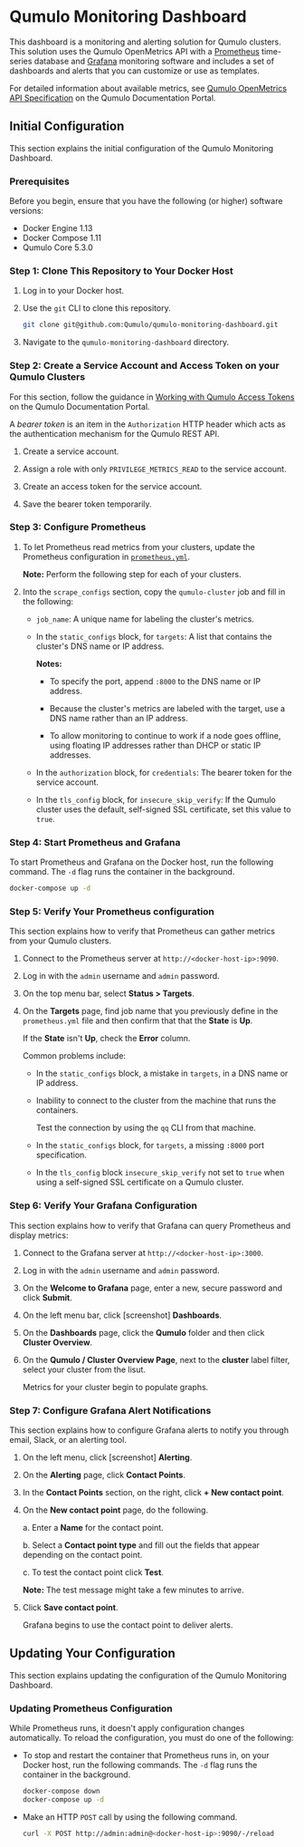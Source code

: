 # Qumulo Monitoring Dashboard
This dashboard is a monitoring and alerting solution for Qumulo clusters. This solution uses the Qumulo OpenMetrics API with a [Prometheus](https://prometheus.io/) time-series database and [Grafana](http://grafana.org/) monitoring software and includes a set of dashboards and alerts that you can customize or use as templates.

For detailed information about available metrics, see
[Qumulo OpenMetrics API Specification](https://docs.qumulo.com/administrator-guide/qumulo-core/openmetrics-api-specification.html) on the Qumulo Documentation Portal.


## Initial Configuration
This section explains the initial configuration of the Qumulo Monitoring Dashboard.

### Prerequisites
Before you begin, ensure that you have the following (or higher) software versions:

* Docker Engine 1.13
* Docker Compose 1.11
* Qumulo Core 5.3.0

### Step 1: Clone This Repository to Your Docker Host

1. Log in to your Docker host.

1. Use the `git` CLI to clone this repository.

   ```bash
   git clone git@github.com:Qumulo/qumulo-monitoring-dashboard.git
   ```

1. Navigate to the `qumulo-monitoring-dashboard` directory.

### Step 2: Create a Service Account and Access Token on your Qumulo Clusters
For this section, follow the guidance in [Working with Qumulo Access Tokens](https://docs.qumulo.com/administrator-guide/qumulo-core/access-tokens.html) on the Qumulo Documentation Portal.

A _bearer token_ is an item in the `Authorization` HTTP header which acts as the authentication mechanism for the Qumulo REST API.

1. Create a service account.

1. Assign a role with only `PRIVILEGE_METRICS_READ` to the service account.

1. Create an access token for the service account.

1. Save the bearer token temporarily.

### Step 3: Configure Prometheus
1. To let Prometheus read metrics from your clusters, update the Prometheus configuration in [`prometheus.yml`](/prometheus/prometheus.yml#L22).

   **Note:** Perform the following step for each of your clusters.

1. Into the `scrape_configs` section, copy the `qumulo-cluster` job and fill in the following:

   * `job_name`: A unique name for labeling the cluster's metrics.

   * In the `static_configs` block, for `targets`: A list that contains the cluster's DNS name or IP address.

     **Notes:**
     
     * To specify the port, append `:8000` to the DNS name or IP address.
    
     * Because the cluster's metrics are labeled with the target, use a DNS name rather than an IP address.
     
     * To allow monitoring to continue to work if a node goes offline, using floating IP addresses rather than DHCP or static IP addresses.

   * In the `authorization` block, for `credentials`: The bearer token for the service account.

   * In the `tls_config` block, for `insecure_skip_verify`: If the Qumulo cluster uses the default, self-signed SSL certificate, set this value to `true`.

### Step 4: Start Prometheus and Grafana
To start Prometheus and Grafana on the Docker host, run the following command. The `-d` flag runs the container in the background.

```bash
docker-compose up -d
```

### Step 5: Verify Your Prometheus configuration
This section explains how to verify that Prometheus can gather metrics from your Qumulo clusters.

1. Connect to the Prometheus server at `http://<docker-host-ip>:9090`.

1. Log in with the `admin` username and `admin` password.

1. On the top menu bar, select **Status > Targets**.

1. On the **Targets** page, find job name that you previously define in the `prometheus.yml` file and then confirm that that the **State** is **Up**.

   If the **State** isn't **Up**, check the **Error** column.
   
   Common problems include:

   * In the `static_configs` block, a mistake in `targets`, in a DNS name or IP address.

   * Inability to connect to the cluster from the machine that runs the containers.
   
     Test the connection by using the `qq` CLI from that machine.
    
   * In the `static_configs` block, for `targets`, a missing `:8000` port specification.
    
   * In the `tls_config` block `insecure_skip_verify` not set to `true` when using a self-signed SSL certificate on a Qumulo cluster.

### Step 6: Verify Your Grafana Configuration
This section explains how to verify that Grafana can query Prometheus and display metrics:

1. Connect to the Grafana server at `http://<docker-host-ip>:3000`.

1. Log in with the `admin` username and `admin` password.

1. On the **Welcome to Grafana** page, enter a new, secure password and click **Submit**.

1. On the left menu bar, click [screenshot] **Dashboards**.

1. On the **Dashboards** page, click the **Qumulo** folder and then click **Cluster Overview**.

1. On the **Qumulo / Cluster Overview Page**, next to the **cluster** label filter, select your cluster from the lisut.

   Metrics for your cluster begin to populate graphs.

### Step 7: Configure Grafana Alert Notifications
This section explains how to configure Grafana alerts to notify you through email, Slack, or an alerting tool.

1. On the left menu, click [screenshot] **Alerting**.

1. On the **Alerting** page, click **Contact Points**.

1. In the **Contact Points** section, on the right,  click **+ New contact point**.

1. On the **New contact point** page, do the following.

   a. Enter a **Name** for the contact point.
   
   b. Select a **Contact point type** and fill out the fields that appear depending on the contact point.

   c. To test the contact point click **Test**.
   
      **Note:** The test message might take a few minutes to arrive.
   
1. Click **Save contact point**.

   Grafana begins to use the contact point to deliver alerts.


## Updating Your Configuration
This section explains updating the configuration of the Qumulo Monitoring Dashboard.

### Updating Prometheus Configuration
While Prometheus runs, it doesn't apply configuration changes automatically. To reload the configuration, you must do one of the following:

* To stop and restart the container that Prometheus runs in, on your Docker host, run the following commands. The `-d` flag runs the container in the background.

  ```bash
  docker-compose down
  docker-compose up -d
  ```

* Make an HTTP `POST` call by using the following command.

  ```bash
  curl -X POST http://admin:admin@<docker-host-ip>:9090/-/reload
  ```
